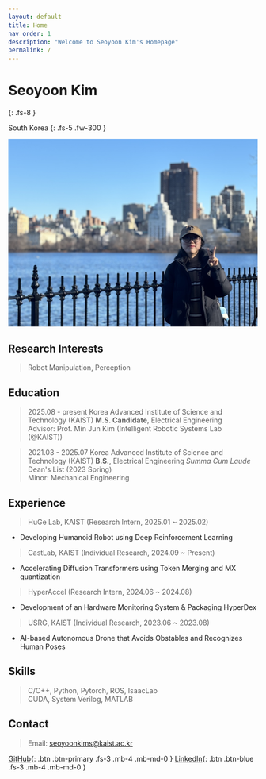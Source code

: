 ```yaml
---
layout: default
title: Home
nav_order: 1
description: "Welcome to Seoyoon Kim's Homepage"
permalink: /
---
```


# Seoyoon Kim
{: .fs-8 }

South Korea
{: .fs-5 .fw-300 }

![ex_screenshot](./assets/images/me2.jpg)  


## Research Interests  

> Robot Manipulation, Perception  


## Education  

> 2025.08 - present
> Korea Advanced Institute of Science and Technology (KAIST)
> **M.S. Candidate**, Electrical Engineering   
>  Advisor: Prof. Min Jun Kim (Intelligent Robotic Systems Lab (@KAIST))  

> 2021.03 - 2025.07
> Korea Advanced Institute of Science and Technology (KAIST)
> **B.S.**, Electrical Engineering 
> *Summa Cum Laude*  
> Dean's List (2023 Spring)  
> Minor: Mechanical Engineering  


## Experience  

> HuGe Lab, KAIST (Research Intern, 2025.01 ~ 2025.02)  
- Developing Humanoid Robot using Deep Reinforcement Learning  

> CastLab, KAIST (Individual Research, 2024.09 ~ Present)  
- Accelerating Diffusion Transformers using Token Merging and MX quantization  

> HyperAccel (Research Intern, 2024.06 ~ 2024.08) 
- Development of an Hardware Monitoring System & Packaging HyperDex  

> USRG, KAIST (Individual Research, 2023.06 ~ 2023.08)  
- AI-based Autonomous Drone that Avoids Obstables and Recognizes Human Poses  


## Skills    

> C/C++, Python, Pytorch, ROS, IsaacLab  
> CUDA, System Verilog, MATLAB  


## Contact  
> Email: seoyoonkims@kaist.ac.kr  

[GitHub][GitHub]{: .btn .btn-primary .fs-3 .mb-4 .mb-md-0 }
[LinkedIn][LinkedIn]{: .btn .btn-blue .fs-3 .mb-4 .mb-md-0 }

[Posts]: https://seoyoonkims.github.io/docs/posts/  
[Paper Review]: https://seoyoonkims.github.io/docs/paper_review/  
[HyperAccel]: https://seoyoonkims.github.io/docs/HyperAccel/  
[GitHub]: https://github.com/seoyoonkims/
[LinkedIn]: https://www.linkedin.com/in/kim-seoyoon-9085b3319/